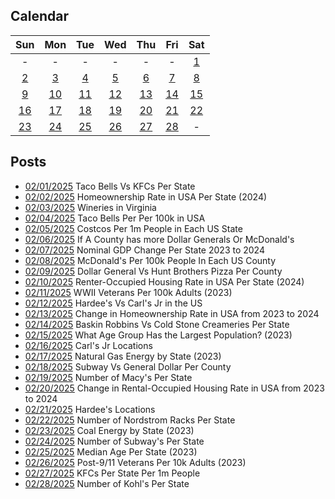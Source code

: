## Calendar

|Sun|Mon|Tue|Wed|Thu|Fri|Sat|
|:-:|:-:|:-:|:-:|:-:|:-:|:-:|
| - | - | - | - | - | - |[1](../../projects/versus/Taco_Bells_Vs_KFCs_Per_State/)|
|[2](../../projects/economics/Homeownership_Rate_Per_State_2024/)|[3](../../projects/alcohol/Wineries_In_Virginia/)|[4](../../projects/restaurants/Taco_Bells_Per_State_Per_Capita/)|[5](../../projects/stores/Costcos_Per_State/)|[6](../../projects/versus/McDonalds_Vs_Dollar_Generals/)|[7](../../projects/economics/US_States_GDP_Change_2023-2024/)|[8](../../projects/restaurants/McDonalds_Per_Capita/)|
|[9](../../projects/versus/Dollar_General_Vs_Hunt_Brothers_Counties/)|[10](../../projects/economics/Rental_Rate_Per_State_2024/)|[11](../../projects/history/WWII_Veterans_Per_Capita/)|[12](../../projects/versus/Carls_Jr_Vs_Hardees_Per_State/)|[13](../../projects/economics/Homeownership_Rate_Change_2023_2024)|[14](../../projects/versus/Cold_Stone_Vs_Baskin_Robbins/)|[15](../../projects/demography/Largest_Age_Group_Per_State_2023/)|
|[16](../../projects/restaurants/CarlsJr_Per_State/)|[17](../../projects/economics/Percent_Energy_from_Natural_Gas_Per_State/)|[18](../../projects/versus/Subway_Vs_Dollar_Generals/)|[19](../../projects/stores/Macys_Per_State/)|[20](../../projects/economics/Rental_Rate_Change_2023_2024/)|[21](../../projects/restaurants/Hardees_Per_State/)|[22](../../projects/stores/Nordstrom_Racks_Per_State/)|
|[23](../../projects/economics/Percent_Energy_from_Coal_Per_State/)|[24](../../projects/restaurants/Subways_Per_State/)|[25](../../projects/demography/Median_Age_2023/)|[26](../../projects/history/9_11_Veterans_Per_Capita/)|[27](../../projects/restaurants/KFCs_Per_State_Per_Capita/)|[28](../../projects/stores/Kohls_Per_State/)|-|

## Posts

* [02/01/2025](../../projects/versus/Taco_Bells_Vs_KFCs_Per_State/) Taco Bells Vs KFCs Per State
* [02/02/2025](../../projects/economics/Homeownership_Rate_Per_State_2024/) Homeownership Rate in USA Per State (2024)
* [02/03/2025](../../projects/alcohol/Wineries_In_Virginia/) Wineries in Virginia
* [02/04/2025](../../projects/restaurants/Taco_Bells_Per_State_Per_Capita/) Taco Bells Per Per 100k in USA
* [02/05/2025](../../projects/stores/Costcos_Per_State/) Costcos Per 1m People in Each US State
* [02/06/2025](../../projects/versus/McDonalds_Vs_Dollar_Generals/) If A County has more Dollar Generals Or McDonald's
* [02/07/2025](../../projects/economics/US_States_GDP_Change_2023-2024/) Nominal GDP Change Per State 2023 to 2024
* [02/08/2025](../../projects/restaurants/McDonalds_Per_Capita/) McDonald's Per 100k People In Each US County
* [02/09/2025](../../projects/versus/Dollar_General_Vs_Hunt_Brothers_Counties/) Dollar General Vs Hunt Brothers Pizza Per County
* [02/10/2025](../../projects/economics/Rental_Rate_Per_State_2024/) Renter-Occupied Housing Rate in USA Per State (2024)
* [02/11/2025](../../projects/history/WWII_Veterans_Per_Capita/) WWII Veterans Per 100k Adults (2023)
* [02/12/2025](../../projects/versus/Carls_Jr_Vs_Hardees_Per_State/) Hardee's Vs Carl's Jr in the US
* [02/13/2025](../../projects/economics/Homeownership_Rate_Change_2023_2024) Change in Homeownership Rate in USA from 2023 to 2024
* [02/14/2025](../../projects/versus/Cold_Stone_Vs_Baskin_Robbins/) Baskin Robbins Vs Cold Stone Creameries Per State
* [02/15/2025](../../projects/demography/Largest_Age_Group_Per_State_2023/) What Age Group Has the Largest Population? (2023)
* [02/16/2025](../../projects/restaurants/CarlsJr_Per_State/) Carl's Jr Locations
* [02/17/2025](../../projects/economics/Percent_Energy_from_Natural_Gas_Per_State/) Natural Gas Energy by State (2023)
* [02/18/2025](../../projects/versus/Subway_Vs_Dollar_Generals/) Subway Vs General Dollar Per County
* [02/19/2025](../../projects/stores/Macys_Per_State/) Number of Macy's Per State
* [02/20/2025](../../projects/economics/Rental_Rate_Change_2023_2024/) Change in Rental-Occupied Housing Rate in USA from 2023 to 2024
* [02/21/2025](../../projects/restaurants/Hardees_Per_State/) Hardee's Locations
* [02/22/2025](../../projects/stores/Nordstrom_Racks_Per_State/) Number of Nordstrom Racks Per State
* [02/23/2025](../../projects/economics/Percent_Energy_from_Coal_Per_State/) Coal Energy by State (2023)
* [02/24/2025](../../projects/restaurants/Subways_Per_State/) Number of Subway's Per State
* [02/25/2025](../../projects/demography/Median_Age_2023/) Median Age Per State (2023)
* [02/26/2025](../../projects/history/9_11_Veterans_Per_Capita/) Post-9/11 Veterans Per 10k Adults (2023)
* [02/27/2025](../../projects/restaurants/KFCs_Per_State_Per_Capita/) KFCs Per State Per 1m People
* [02/28/2025](../../projects/stores/Kohls_Per_State/) Number of Kohl's Per State
